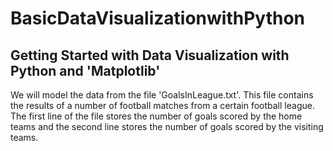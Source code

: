 # BasicDataVisualizationwithPython

## Getting Started with Data Visualization with Python and 'Matplotlib'

We will model the data from the file 'GoalsInLeague.txt'. This file contains the results of a number of football matches from a certain football league. The first line of the file stores the number of goals scored by the home teams and the second line stores the number of goals scored by the visiting teams.
